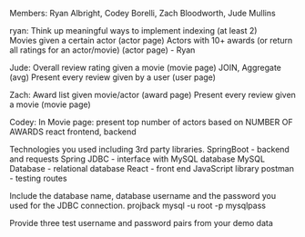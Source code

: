 Members: Ryan Albright, Codey Borelli, Zach Bloodworth, Jude Mullins

ryan: 
Think up meaningful ways to implement indexing (at least 2)  
Movies given a certain actor (actor page)
Actors with 10+ awards (or return all ratings for an actor/movie) (actor page) - Ryan

Jude: 
Overall review rating given a movie (movie page)
JOIN, Aggregate (avg)
Present every review given by a user (user page)

Zach:
Award list given movie/actor (award page) 
Present every review given a movie (movie page)

Codey:
In Movie page: present top number of actors based on NUMBER OF AWARDS
react frontend, backend


Technologies you used including 3rd party libraries.
SpringBoot - backend and requests
Spring JDBC - interface with MySQL database
MySQL Database - relational database
React - front end JavaScript library
postman - testing routes

Include the database name, database username and the password you used for the JDBC connection.
projback
mysql -u root -p
mysqlpass

Provide three test username and password pairs from your demo data



